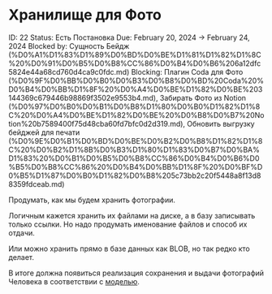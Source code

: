 # Хранилище для Фото

ID: 22
Status: Есть Постановка
Due: February 20, 2024 → February 24, 2024
Blocked by: Сущность Бейдж (%D0%A1%D1%83%D1%89%D0%BD%D0%BE%D1%81%D1%82%D1%8C%20%D0%91%D0%B5%D0%B8%CC%86%D0%B4%D0%B6%206a12dfc5824e44a68cd760d4ca9c0fdc.md)
Blocking: Плагин Coda для Фото (%D0%9F%D0%BB%D0%B0%D0%B3%D0%B8%D0%BD%20Coda%20%D0%B4%D0%BB%D1%8F%20%D0%A4%D0%BE%D1%82%D0%BE%203144369c679446b98869f3502e9553b4.md), Забирать Фото из Notion (%D0%97%D0%B0%D0%B1%D0%B8%D1%80%D0%B0%D1%82%D1%8C%20%D0%A4%D0%BE%D1%82%D0%BE%20%D0%B8%D0%B7%20Notion%20b7589400f75d48cba60fd7bfc0d2d319.md), Обновить выгрузку бейджей для печати (%D0%9E%D0%B1%D0%BD%D0%BE%D0%B2%D0%B8%D1%82%D1%8C%20%D0%B2%D1%8B%D0%B3%D1%80%D1%83%D0%B7%D0%BA%D1%83%20%D0%B1%D0%B5%D0%B8%CC%86%D0%B4%D0%B6%D0%B5%D0%B8%CC%86%20%D0%B4%D0%BB%D1%8F%20%D0%BF%D0%B5%D1%87%D0%B0%D1%82%D0%B8%205c73bb2c20f5448a8f13d88359fdceab.md)

Продумать, как мы будем хранить фотографии.

Логичным кажется хранить их файлами на диске, а в базу записывать только ссылки. Но надо продумать именование файлов и способ их отдачи.

Или можно хранить прямо в базе данных как BLOB, но так редко кто делает.

В итоге должна появиться реализация сохранения и выдачи фотографий Человека в соответствии с  [моделью](../%D0%90%D1%80%D1%85%D0%B8%D1%82%D0%B5%D0%BA%D1%82%D1%83%D1%80%D0%B0%20%D0%91%D0%B5%D1%81%D1%81%D0%BE%D0%BD%D0%BD%D0%BE%D0%B3%D0%BE%20IT%209ccb3d2f73fd4f46a9967a8051404fea/%D0%A6%D0%B5%D0%BB%D0%B5%D0%B2%D0%B0%D1%8F%20%D1%81%D1%82%D1%80%D1%83%D0%BA%D1%82%D1%83%D1%80%D0%B0%20%D0%B4%D0%B0%D0%BD%D0%BD%D1%8B%D1%85%20f87aeea754f6479aa2352d50a0878e5e.md).
